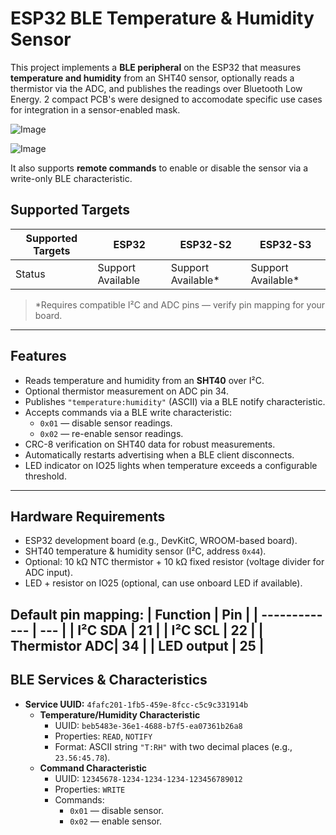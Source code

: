 # ESP32 BLE Temperature & Humidity Sensor

This project implements a **BLE peripheral** on the ESP32 that measures **temperature and humidity** from an SHT40 sensor, optionally reads a thermistor via the ADC, and publishes the readings over Bluetooth Low Energy. 2 compact PCB's were designed to accomodate specific use cases for integration in a sensor-enabled mask.

![Image](https://github.com/user-attachments/assets/af4b6160-2fd7-4741-b419-8729478cb086)

![Image](https://github.com/user-attachments/assets/d3f3787d-2d80-4c20-a191-4d5a04f1b978)

It also supports **remote commands** to enable or disable the sensor via a write-only BLE characteristic.

## Supported Targets

| Supported Targets | ESP32 | ESP32-S2 | ESP32-S3 |
| ----------------- | ----- | -------- | -------- |
| Status            | Support Available    | Support Available*      | Support Available*      |

> \*Requires compatible I²C and ADC pins — verify pin mapping for your board.
---
## Features
- Reads temperature and humidity from an **SHT40** over I²C.
- Optional thermistor measurement on ADC pin 34.
- Publishes `"temperature:humidity"` (ASCII) via a BLE notify characteristic.
- Accepts commands via a BLE write characteristic:
  - `0x01` — disable sensor readings.
  - `0x02` — re-enable sensor readings.
- CRC-8 verification on SHT40 data for robust measurements.
- Automatically restarts advertising when a BLE client disconnects.
- LED indicator on IO25 lights when temperature exceeds a configurable threshold.
---
## Hardware Requirements

- ESP32 development board (e.g., DevKitC, WROOM-based board).
- SHT40 temperature & humidity sensor (I²C, address `0x44`).
- Optional: 10 kΩ NTC thermistor + 10 kΩ fixed resistor (voltage divider for ADC input).
- LED + resistor on IO25 (optional, can use onboard LED if available).

**Default pin mapping:**
| Function      | Pin |
| ------------- | --- |
| I²C SDA       | 21  |
| I²C SCL       | 22  |
| Thermistor ADC| 34  |
| LED output    | 25  |
---
## BLE Services & Characteristics

- **Service UUID:** `4fafc201-1fb5-459e-8fcc-c5c9c331914b`
  - **Temperature/Humidity Characteristic**  
    - UUID: `beb5483e-36e1-4688-b7f5-ea07361b26a8`  
    - Properties: `READ`, `NOTIFY`  
    - Format: ASCII string `"T:RH"` with two decimal places (e.g., `23.56:45.78`).
  - **Command Characteristic**  
    - UUID: `12345678-1234-1234-1234-123456789012`  
    - Properties: `WRITE`  
    - Commands:  
      - `0x01` — disable sensor.  
      - `0x02` — enable sensor.
